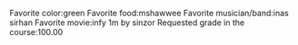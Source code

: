 Favorite color:green 
Favorite food:mshawwee 
Favorite musician/band:inas sirhan 
Favorite movie:infy 1m by sinzor
Requested grade in the course:100.00 
